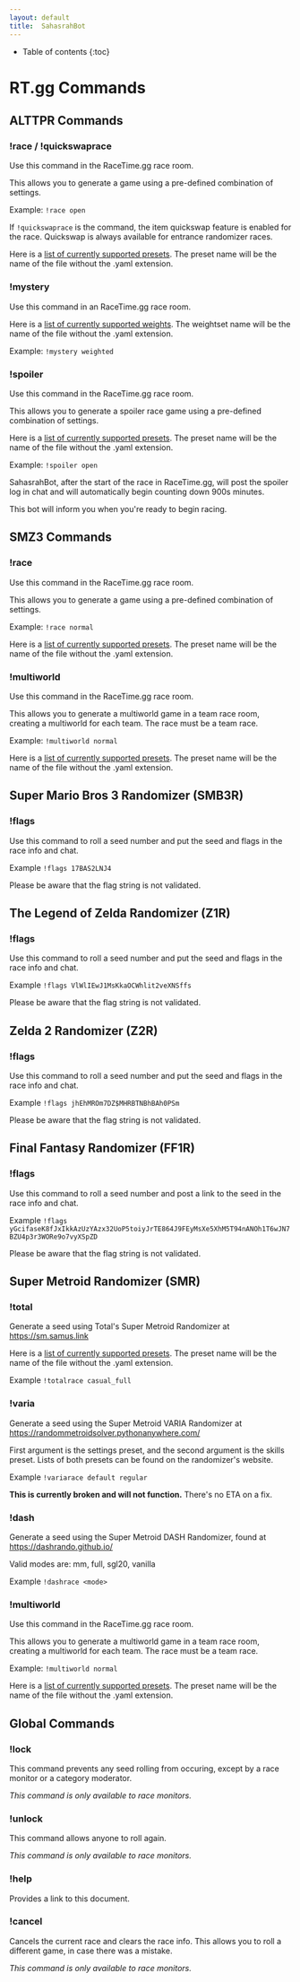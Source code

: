 ```yaml
---
layout: default
title:  SahasrahBot
---
```

* Table of contents
{:toc}

# RT.gg Commands

## ALTTPR Commands
### !race / !quickswaprace
Use this command in the RaceTime.gg race room.

This allows you to generate a game using a pre-defined combination of settings.

Example: `!race open`

If `!quickswaprace` is the command, the item quickswap feature is enabled for the race.  Quickswap is always available for entrance randomizer races.

Here is a [list of currently supported presets](presets.md).  The preset name will be the name of the file without the .yaml extension.

### !mystery
Use this command in an RaceTime.gg race room.

Here is a [list of currently supported weights](mystery.md).  The weightset name will be the name of the file without the .yaml extension.

Example: `!mystery weighted`

### !spoiler
Use this command in the RaceTime.gg race room.

This allows you to generate a spoiler race game using a pre-defined combination of settings.

Here is a [list of currently supported presets](presets.md).  The preset name will be the name of the file without the .yaml extension.

Example: `!spoiler open`

SahasrahBot, after the start of the race in RaceTime.gg, will post the spoiler log in chat and will automatically begin counting down 900s minutes.

This bot will inform you when you're ready to begin racing.

## SMZ3 Commands

### !race
Use this command in the RaceTime.gg race room.

This allows you to generate a game using a pre-defined combination of settings.

Example: `!race normal`

Here is a [list of currently supported presets](presets.md).  The preset name will be the name of the file without the .yaml extension.

### !multiworld
Use this command in the RaceTime.gg race room.

This allows you to generate a multiworld game in a team race room, creating a multiworld for each team.  The race must be a team race.

Example: `!multiworld normal`

Here is a [list of currently supported presets](presets.md).  The preset name will be the name of the file without the .yaml extension.

## Super Mario Bros 3 Randomizer (SMB3R)

### !flags
Use this command to roll a seed number and put the seed and flags in the race info and chat.

Example `!flags 17BAS2LNJ4`

Please be aware that the flag string is not validated.

## The Legend of Zelda Randomizer (Z1R)

### !flags
Use this command to roll a seed number and put the seed and flags in the race info and chat.

Example `!flags VlWlIEwJ1MsKkaOCWhlit2veXNSffs`

Please be aware that the flag string is not validated.

## Zelda 2 Randomizer (Z2R)

### !flags
Use this command to roll a seed number and put the seed and flags in the race info and chat.

Example `!flags jhEhMROm7DZ$MHRBTNBhBAh0PSm`

Please be aware that the flag string is not validated.

## Final Fantasy Randomizer (FF1R)

### !flags
Use this command to roll a seed number and post a link to the seed in the race info and chat.

Example `!flags yGcifaseK8fJxIkkAzUzYAzx32UoP5toiyJrTE864J9FEyMsXe5XhM5T94nANOh1T6wJN7BZU4p3r3WORe9o7vyXSpZD`

Please be aware that the flag string is not validated.

## Super Metroid Randomizer (SMR)

### !total
Generate a seed using Total's Super Metroid Randomizer at https://sm.samus.link

Here is a [list of currently supported presets](presets.md).  The preset name will be the name of the file without the .yaml extension.

Example `!totalrace casual_full`

### !varia
Generate a seed using the Super Metroid VARIA Randomizer at https://randommetroidsolver.pythonanywhere.com/

First argument is the settings preset, and the second argument is the skills preset.  Lists of both presets can be found on the randomizer's website.

Example `!variarace default regular`

**This is currently broken and will not function.**  There's no ETA on a fix.

### !dash
Generate a seed using the Super Metroid DASH Randomizer, found at https://dashrando.github.io/

Valid modes are: mm, full, sgl20, vanilla

Example `!dashrace <mode>`

### !multiworld
Use this command in the RaceTime.gg race room.

This allows you to generate a multiworld game in a team race room, creating a multiworld for each team.  The race must be a team race.

Example: `!multiworld normal`

Here is a [list of currently supported presets](presets.md).  The preset name will be the name of the file without the .yaml extension.

## Global Commands
### !lock

This command prevents any seed rolling from occuring, except by a race monitor or a category moderator.

*This command is only available to race monitors.*

### !unlock

This command allows anyone to roll again.

*This command is only available to race monitors.*

### !help

Provides a link to this document.

### !cancel

Cancels the current race and clears the race info.  This allows you to roll a different game, in case there was a mistake.

*This command is only available to race monitors.*